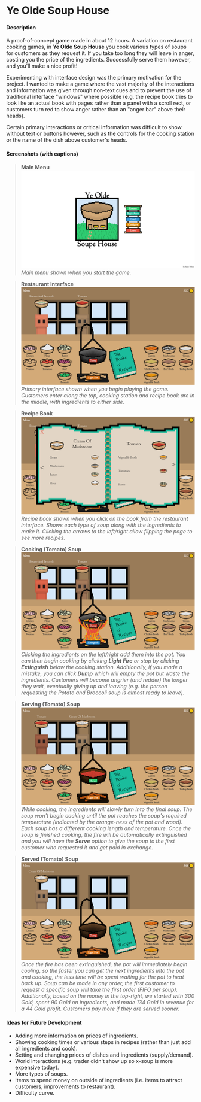 # Ye Olde Soup House

#### Description
A proof-of-concept game made in about 12 hours. A variation on restaurant cooking games, in **Ye Olde Soup House** you cook various types of soups for customers as they request it. If you take too long they will leave in anger, costing you the price of the ingredients. Successfully serve them however, and you'll make a nice profit!

Experimenting with interface design was the primary motivation for the project. I wanted to make a game where the vast majority of the interactions and information was given through non-text cues and to prevent the use of traditional interface "windows" where possible (e.g. the recipe book tries to look like an actual book with pages rather than a panel with a scroll rect, or customers turn red to show anger rather than an "anger bar" above their heads).

Certain primary interactions or critical information was difficult to show without text or buttons however, such as the controls for the cooking station or the name of the dish above customer's heads.

#### Screenshots (with captions)

> **Main Menu**
> ![Main Menu](/Screenshots/main-menu.png)
> *Main menu shown when you start the game.*

> **Restaurant Interface**
> ![Restaurant Interface](/Screenshots/initial-game-screen.png)
> *Primary interface shown when you begin playing the game. Customers enter along the top, cooking station and recipe book are in the middle, with ingredients to either side.*

> **Recipe Book**
> ![Recipe Book](/Screenshots/recipe-book.png)
> *Recipe book shown when you click on the book from the restaurant interface. Shows each type of soup along with the ingredients to make it. Clicking the arrows to the left/right allow flipping the page to see more recipes.*

> **Cooking (Tomato) Soup**
> ![Cooking (Tomato) Soup](/Screenshots/cooking-tomato-soup.png)
> *Clicking the ingredients on the left/right add them into the pot. You can then begin cooking by clicking **Light Fire** or stop by clicking **Extinguish** below the cooking station. Additionally, if you made a mistake, you can click **Dump** which will empty the pot but waste the ingredients. Customers will become angrier (and redder) the longer they wait, eventually giving up and leaving (e.g. the person requesting the Potato and Broccoli soup is almost ready to leave).*

> **Serving (Tomato) Soup**
> ![Serving (Tomato) Soup](/Screenshots/serving-tomato-soup.png)
> *While cooking, the ingredients will slowly turn into the final soup. The soup won't begin cooking until the pot reaches the soup's required temperature (indicated by the orange-ness of the pot and wood). Each soup has a different cooking length and temperature. Once the soup is finished cooking, the fire will be automatically extinguished and you will have the **Serve** option to give the soup to the first customer who requested it and get paid in exchange.*

> **Served (Tomato) Soup**
> ![Served (Tomato) Soup](/Screenshots/served-tomato-soup.png)
> *Once the fire has been extinguished, the pot will immediately begin cooling, so the faster you can get the next ingredients into the pot and cooking, the less time will be spent waiting for the pot to heat back up. Soup can be made in any order, the first customer to request a specific soup will take the first order (FIFO per soup). Additionally, based on the money in the top-right, we started with 300 Gold, spent 90 Gold on ingredients, and made 134 Gold in revenue for a 44 Gold profit. Customers pay more if they are served sooner.*

#### Ideas for Future Development

* Adding more information on prices of ingredients.
* Showing cooking times or various steps in recipes (rather than just add all ingredients and cook).
* Setting and changing prices of dishes and ingredients (supply/demand).
* World interactions (e.g. trader didn't show up so x-soup is more expensive today).
* More types of soups.
* Items to spend money on outside of ingredients (i.e. items to attract customers, improvements to restaurant).
* Difficulty curve.